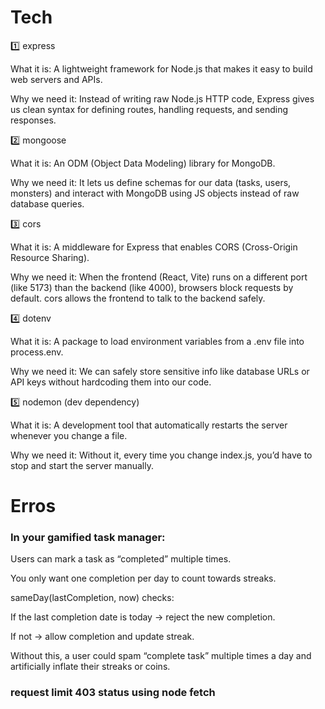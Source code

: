 




# Tech 

1️⃣ express

What it is: A lightweight framework for Node.js that makes it easy to build web servers and APIs.

Why we need it: Instead of writing raw Node.js HTTP code, Express gives us clean syntax for defining routes, handling requests, and sending responses.

2️⃣ mongoose

What it is: An ODM (Object Data Modeling) library for MongoDB.

Why we need it: It lets us define schemas for our data (tasks, users, monsters) and interact with MongoDB using JS objects instead of raw database queries.

3️⃣ cors

What it is: A middleware for Express that enables CORS (Cross-Origin Resource Sharing).

Why we need it: When the frontend (React, Vite) runs on a different port (like 5173) than the backend (like 4000), browsers block requests by default. cors allows the frontend to talk to the backend safely.

4️⃣ dotenv

What it is: A package to load environment variables from a .env file into process.env.

Why we need it: We can safely store sensitive info like database URLs or API keys without hardcoding them into our code.

5️⃣ nodemon (dev dependency)

What it is: A development tool that automatically restarts the server whenever you change a file.

Why we need it: Without it, every time you change index.js, you’d have to stop and start the server manually.

# Erros 

### In your gamified task manager:

Users can mark a task as “completed” multiple times.

You only want one completion per day to count towards streaks.

sameDay(lastCompletion, now) checks:

If the last completion date is today → reject the new completion.

If not → allow completion and update streak.

Without this, a user could spam “complete task” multiple times a day and artificially inflate their streaks or coins.


### request limit 403 status using node fetch

